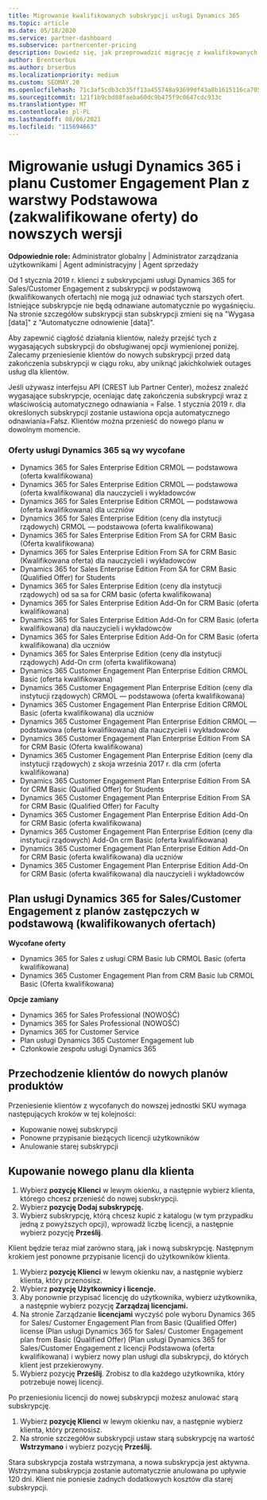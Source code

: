 ```yaml
---
title: Migrowanie kwalifikowanych subskrypcji usługi Dynamics 365
ms.topic: article
ms.date: 05/18/2020
ms.service: partner-dashboard
ms.subservice: partnercenter-pricing
description: Dowiedz się, jak przeprowadzić migrację z kwalifikowanych, podstawowych subskrypcji usługi Dynamics 365 do nowej subskrypcji przed wygaśnięciem istniejących subskrypcji.
author: Brentserbus
ms.author: brserbus
ms.localizationpriority: medium
ms.custom: SEOMAY.20
ms.openlocfilehash: 71c3af5cdb3cb35ff13a455748a93699df43a8b1615116ca7058df3c6a23b7b9
ms.sourcegitcommit: 121f1b9cbd88faeba60dc9b475f9c0647cdc933c
ms.translationtype: MT
ms.contentlocale: pl-PL
ms.lasthandoff: 08/06/2021
ms.locfileid: "115694663"
---
```

# <a name="migrate-dynamics-365-and-customer-engagement-plan-from-basic-qualified-offers-to-newer-versions"></a>Migrowanie usługi Dynamics 365 i planu Customer Engagement Plan z warstwy Podstawowa (zakwalifikowane oferty) do nowszych wersji

**Odpowiednie role:** Administrator globalny | Administrator zarządzania użytkownikami | Agent administracyjny | Agent sprzedaży

Od 1 stycznia 2019 r. klienci z subskrypcjami usługi Dynamics 365 for Sales/Customer Engagement z subskrypcji w podstawową (kwalifikowanych ofertach) nie mogą już odnawiać tych starszych ofert. Istniejące subskrypcje nie będą odnawiane automatycznie po wygaśnięciu. Na stronie szczegółów subskrypcji stan subskrypcji zmieni się na "Wygasa [data]" z "Automatyczne odnowienie [data]". 

Aby zapewnić ciągłość działania klientów, należy przejść tych z wygasających subskrypcji do obsługiwanej opcji wymienionej poniżej. Zalecamy przeniesienie klientów do nowych subskrypcji przed datą zakończenia subskrypcji w ciągu roku, aby uniknąć jakichkolwiek outages usług dla klientów.

Jeśli używasz interfejsu API (CREST lub Partner Center), możesz znaleźć wygasające subskrypcje, oceniając datę zakończenia subskrypcji wraz z właściwością automatycznego odnawiania = False. 1 stycznia 2019 r. dla określonych subskrypcji zostanie ustawiona opcja automatycznego odnawiania=Fałsz. Klientów można przenieść do nowego planu w dowolnym momencie. 

### <a name="the-dynamics-365-offers-being-retired"></a>Oferty usługi Dynamics 365 są wy wycofane

- Dynamics 365 for Sales Enterprise Edition CRMOL — podstawowa (oferta kwalifikowana)
- Dynamics 365 for Sales Enterprise Edition CRMOL — podstawowa (oferta kwalifikowana) dla nauczycieli i wykładowców
- Dynamics 365 for Sales Enterprise Edition CRMOL — podstawowa (oferta kwalifikowana) dla uczniów
- Dynamics 365 for Sales Enterprise Edition (ceny dla instytucji rządowych) CRMOL — podstawowa (oferta kwalifikowana)
- Dynamics 365 for Sales Enterprise Edition From SA for CRM Basic (Oferta kwalifikowana)
- Dynamics 365 for Sales Enterprise Edition From SA for CRM Basic (Kwalifikowana oferta) dla nauczycieli i wykładowców
- Dynamics 365 for Sales Enterprise Edition From SA for CRM Basic (Qualified Offer) for Students
- Dynamics 365 for Sales Enterprise Edition (ceny dla instytucji rządowych) od sa sa for CRM basic (oferta kwalifikowana)
- Dynamics 365 for Sales Enterprise Edition Add-On for CRM Basic (oferta kwalifikowana)
- Dynamics 365 for Sales Enterprise Edition Add-On for CRM Basic (oferta kwalifikowana) dla nauczycieli i wykładowców
- Dynamics 365 for Sales Enterprise Edition Add-On for CRM Basic (oferta kwalifikowana) dla uczniów
- Dynamics 365 for Sales Enterprise Edition (ceny dla instytucji rządowych) Add-On crm (oferta kwalifikowana)
- Dynamics 365 Customer Engagement Plan Enterprise Edition CRMOL Basic (oferta kwalifikowana)
- Dynamics 365 Customer Engagement Plan Enterprise Edition (ceny dla instytucji rządowych) CRMOL — podstawowa (oferta kwalifikowana)
- Dynamics 365 Customer Engagement Plan Enterprise Edition CRMOL Basic (oferta kwalifikowana) dla uczniów
- Dynamics 365 Customer Engagement Plan Enterprise Edition CRMOL — podstawowa (oferta kwalifikowana) dla nauczycieli i wykładowców
- Dynamics 365 Customer Engagement Plan Enterprise Edition From SA for CRM Basic (Oferta kwalifikowana)
- Dynamics 365 Customer Engagement Plan Enterprise Edition (ceny dla instytucji rządowych) z skoja września 2017 r. dla crm (oferta kwalifikowana)
- Dynamics 365 Customer Engagement Plan Enterprise Edition From SA for CRM Basic (Qualified Offer) for Students
- Dynamics 365 Customer Engagement Plan Enterprise Edition From SA for CRM Basic (Qualified Offer) for Faculty
- Dynamics 365 Customer Engagement Plan Enterprise Edition Add-On for CRM Basic (oferta kwalifikowana)
- Dynamics 365 Customer Engagement Plan Enterprise Edition (ceny dla instytucji rządowych) Add-On crm Basic (oferta kwalifikowana)
- Dynamics 365 Customer Engagement Plan Enterprise Edition Add-On for CRM Basic (oferta kwalifikowana) dla uczniów
- Dynamics 365 Customer Engagement Plan Enterprise Edition Add-On for CRM Basic (oferta kwalifikowana) dla nauczycieli i wykładowców



## <a name="dynamics-365-for-sales-customer-engagement-plan-from-basic-qualified-offers-replacement-plans"></a>Plan usługi Dynamics 365 for Sales/Customer Engagement z planów zastępczych w podstawową (kwalifikowanych ofertach)

**Wycofane oferty**   

- Dynamics 365 for Sales z usługi CRM Basic lub CRMOL Basic (oferta kwalifikowana)
- Dynamics 365 Customer Engagement Plan from CRM Basic lub CRMOL Basic (Oferta kwalifikowana)

**Opcje zamiany**
- Dynamics 365 for Sales Professional (NOWOŚĆ)
- Dynamics 365 for Sales Professional (NOWOŚĆ)
- Dynamics 365 for Customer Service
- Plan usługi Dynamics 365 Customer Engagement lub
- Członkowie zespołu usługi Dynamics 365



## <a name="transition-customers-to-new-product-plans"></a>Przechodzenie klientów do nowych planów produktów

Przeniesienie klientów z wycofanych do nowszej jednostki SKU wymaga następujących kroków w tej kolejności:

- Kupowanie nowej subskrypcji
- Ponowne przypisanie bieżących licencji użytkowników
- Anulowanie starej subskrypcji

## <a name="purchase-the-new-plan-for-your-customer"></a>Kupowanie nowego planu dla klienta

1. Wybierz **pozycję Klienci** w lewym okienku, a następnie wybierz klienta, którego chcesz przenieść do nowej subskrypcji.
2. Wybierz **pozycję Dodaj subskrypcję.**
3. Wybierz subskrypcję, którą chcesz kupić z katalogu (w tym przypadku jedną z powyższych opcji), wprowadź liczbę licencji, a następnie wybierz pozycję **Prześlij**. 

Klient będzie teraz miał zarówno starą, jak i nową subskrypcję. Następnym krokiem jest ponowne przypisanie licencji do użytkowników klienta.

1. Wybierz **pozycję Klienci** w lewym okienku nav, a następnie wybierz klienta, który przenosisz.
2. Wybierz **pozycję Użytkownicy i licencje.**
3. Aby ponownie przypisać licencję do użytkownika, wybierz użytkownika, a następnie wybierz pozycję **Zarządzaj licencjami.** 
4. Na stronie Zarządzanie **licencjami** wyczyść pole wyboru Dynamics 365 for Sales/ Customer Engagement Plan from Basic (Qualified Offer) license (Plan usługi Dynamics 365 for Sales/ Customer Engagement plan from Basic (Qualified Offer) (Plan usługi Dynamics 365 for Sales/Customer Engagement z licencji Podstawowa (oferta kwalifikowana) i wybierz nowy plan usługi dla subskrypcji, do których klient jest przekierowyny. 
5. Wybierz pozycję **Prześlij**. Zrobisz to dla każdego użytkownika, który potrzebuje nowej licencji. 

Po przeniesioniu licencji do nowej subskrypcji możesz anulować starą subskrypcję. 

1. Wybierz **pozycję Klienci** w lewym okienku nav, a następnie wybierz klienta, który przenosisz.
2. Na stronie szczegółów subskrypcji ustaw starą subskrypcję na wartość **Wstrzymano** i wybierz pozycję **Prześlij.**

Stara subskrypcja została wstrzymana, a nowa subskrypcja jest aktywna. Wstrzymana subskrypcja zostanie automatycznie anulowana po upływie 120 dni. Klient nie poniesie żadnych dodatkowych kosztów dla starej subskrypcji.
 

 




